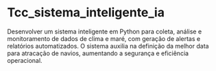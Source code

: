 # Tcc_sistema_inteligente_ia
Desenvolver um sistema inteligente em Python para coleta, análise e monitoramento de dados de clima e maré, com geração de alertas e relatórios automatizados. O sistema auxilia na definição da melhor data para atracação de navios, aumentando a segurança e eficiência operacional.
